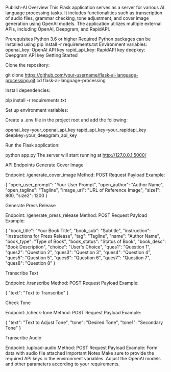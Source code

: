 Publish-AI
Overview
This Flask application serves as a server for various AI language processing tasks. It includes functionalities such as transcription of audio files, grammar checking, tone adjustment, and cover image generation using OpenAI models. The application utilizes multiple external APIs, including OpenAI, Deepgram, and RapidAPI.

Prerequisites
Python 3.6 or higher
Required Python packages can be installed using pip install -r requirements.txt
Environment variables:
openai_key: OpenAI API key
rapid_api_key: RapidAPI key
deepkey: Deepgram API key
Getting Started

Clone the repository:

git clone https://github.com/your-username/flask-ai-language-processing.git
cd flask-ai-language-processing

Install dependencies:

pip install -r requirements.txt

Set up environment variables:

Create a .env file in the project root and add the following:

openai_key=your_openai_api_key
rapid_api_key=your_rapidapi_key
deepkey=your_deepgram_api_key

Run the Flask application:

python app.py
The server will start running at http://127.0.0.1:5000/

API Endpoints
Generate Cover Image

Endpoint: /generate_cover_image
Method: POST
Request Payload Example:

{
  "open_user_prompt": "Your User Prompt",
  "open_author": "Author Name",
  "open_tagline": "Tagline",
  "image_url": "URL of Reference Image",
  "size1": 800,
  "size2": 1200
}

Generate Press Release

Endpoint: /generate_press_release
Method: POST
Request Payload Example:

{
  "book_title": "Your Book Title",
  "book_sub": "Subtitle",
  "instruction": "Instructions for Press Release",
  "tag": "Tagline",
  "name": "Author Name",
  "book_type": "Type of Book",
  "book_status": "Status of Book",
  "book_desc": "Book Description",
  "choice": "User's Choice",
  "ques1": "Question 1",
  "ques2": "Question 2",
  "ques3": "Question 3",
  "ques4": "Question 4",
  "ques5": "Question 5",
  "ques6": "Question 6",
  "ques7": "Question 7",
  "ques8": "Question 8"
}

Transcribe Text

Endpoint: /transcribe
Method: POST
Request Payload Example:

{
  "text": "Text to Transcribe"
}

Check Tone

Endpoint: /check-tone
Method: POST
Request Payload Example:

{
  "text": "Text to Adjust Tone",
  "tone": "Desired Tone",
  "tone1": "Secondary Tone"
}

Transcribe Audio

Endpoint: /upload-audio
Method: POST
Request Payload Example: Form data with audio file attached
Important Notes
Make sure to provide the required API keys in the environment variables.
Adjust the OpenAI models and other parameters according to your requirements.
